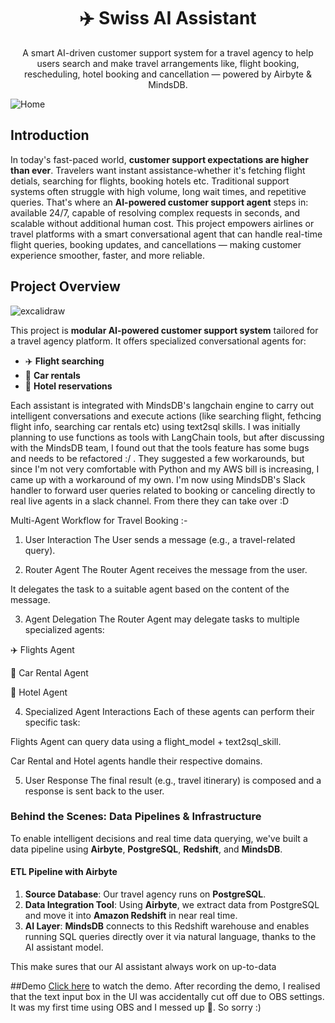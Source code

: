 <h1 align="center">✈️ Swiss AI Assistant</h1>

<p align= "center">
A smart AI-driven customer support system for a travel agency to help users search and make travel arrangements like, flight booking, rescheduling, hotel booking and cancellation — powered by Airbyte & MindsDB.
</p>

![Home](https://github.com/user-attachments/assets/ff61e064-c3bc-44ee-ab3d-07dd333a120f)


## Introduction 

In today's fast-paced world, **customer support expectations are higher than ever**. Travelers want instant assistance-whether it's fetching flight detials, searching for flights, booking hotels etc. Traditional support systems often struggle with high volume, long wait times, and repetitive queries. That's where an **AI-powered customer support agent** steps in: available 24/7, capable of resolving complex requests in seconds, and scalable without additional human cost. This project empowers airlines or travel platforms with a smart conversational agent that can handle real-time flight queries, booking updates, and cancellations — making customer experience smoother, faster, and more reliable.


## Project Overview
![excalidraw](https://github.com/user-attachments/assets/dd4b7503-1dfd-4f44-aed9-40d7198c90ec)



This project is **modular AI-powered customer support system** tailored for a travel agency platform. It offers specialized conversational agents for:
- ✈️ **Flight searching**
- 🚗 **Car rentals**
- 🏨 **Hotel reservations**

Each assistant is integrated with MindsDB's langchain engine to carry out intelligent conversations and execute actions (like searching flight, fethcing flight info, searching car rentals etc) using text2sql skills. I was initially planning to use   functions as tools with LangChain tools, but after discussing with the MindsDB team, I found out that the tools feature has some bugs and needs to be refactored :/ . They suggested a few workarounds, but since I'm not very comfortable with Python and my AWS bill is increasing, I came up with a workaround of my own. I'm now using MindsDB's Slack handler to forward user queries related to booking or canceling directly to real live agents in a slack channel. From there they can take over :D


Multi-Agent Workflow for Travel Booking :-
1. User Interaction
The User sends a message (e.g., a travel-related query).

2. Router Agent
The Router Agent receives the message from the user.

 It delegates the task to a suitable agent based on the content of the message.

3. Agent Delegation
The Router Agent may delegate tasks to multiple specialized agents:

✈️ Flights Agent

🚗 Car Rental Agent

🏨 Hotel Agent

4. Specialized Agent Interactions
Each of these agents can perform their specific task:

Flights Agent can query data using a flight_model + text2sql_skill.

Car Rental and Hotel agents handle their respective domains.


5. User Response
The final result (e.g., travel itinerary) is composed and a response is sent back to the user.



### Behind the Scenes: Data Pipelines & Infrastructure

To enable intelligent decisions and real time data querying, we've built a data pipeline using **Airbyte**,  **PostgreSQL**, **Redshift**, and **MindsDB**.

#### ETL Pipeline with Airbyte

1. **Source Database**: Our travel agency runs on **PostgreSQL**.
2. **Data Integration Tool**: Using **Airbyte**, we extract data from PostgreSQL and move it into **Amazon Redshift** in near real time.
3. **AI Layer**: **MindsDB** connects to this Redshift warehouse and enables running SQL queries directly over it via natural language, thanks to the AI assistant model.

This make sures that our AI  assistant always work on up-to-data

##Demo
[Click here](https://youtu.be/xG3zWpWC2w0) to watch the demo. After recording the demo, I realised that the text input box in the UI  was accidentally cut off due to OBS settings. It was my first time using OBS and I messed up 🤧. So sorry :)







